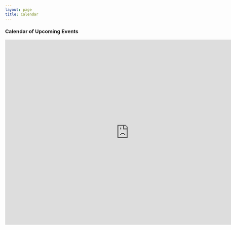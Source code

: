 ```yaml
---
layout: page
title: Calendar
---
```

<div class="span9">
	<h3>Calendar of Upcoming Events</h3>
	<iframe src="https://www.google.com/calendar/embed?src=jldrsapdg47iod7t3kienq08bg%40group.calendar.google.com&ctz=America/Chicago" style="border: 0" width="800" height="600" frameborder="0" scrolling="no"></iframe>
	</div><!--/span-->
